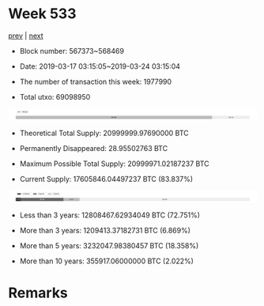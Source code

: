 # Week 533

[prev](week0532.md) | [next](week0534.md)

- Block number: 567373~568469

- Date: 2019-03-17 03:15:05~2019-03-24 03:15:04

- The number of transaction this week: 1977990

- Total utxo: 69098950

![](../images/mined_week0533.png)

- Theoretical Total Supply: 20999999.97690000 BTC

- Permanently Disappeared: 28.95502763 BTC

- Maximum Possible Total Supply: 20999971.02187237 BTC

- Current Supply: 17605846.04497237 BTC (83.837%)

![](../images/year_week0533.png)


- Less than 3 years: 12808467.62934049 BTC (72.751%)

- More than 3 years: 1209413.37182731 BTC (6.869%)

- More than 5 years: 3232047.98380457 BTC (18.358%)

- More than 10 years: 355917.06000000 BTC (2.022%)

# Remarks

